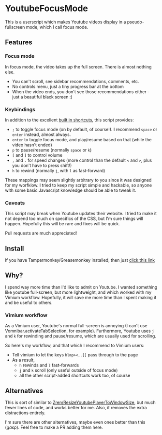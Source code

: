 # YoutubeFocusMode

This is a userscript which makes Youtube videos display in a pseudo-fullscreen mode, which I call focus mode.

## Features

### Focus mode

In focus mode, the video takes up the full screen.  There is almost nothing else.

- You can't scroll, see sidebar recommendations, comments, etc.
- No controls menu, just a tiny progress bar at the bottom
- When the video ends, you don't see those recommendations either - just a beautiful black screen :)

### Keybindings

In addition to the excellent [built in shortcuts](https://sites.google.com/a/umich.edu/going-google/accessibility/google-keyboard-shortcuts---youtube), this script provides:
- `;` to toggle focus mode (on by default, of course!).  I recommend `space` or `enter` instead, almost always.
- `enter` to toggle focus mode, and play/resume based on that (while the video hasn't ended)
- `p` to pause/resume (normally `space` or `k`)
- `[` and `]` to control volume
- `,` and `.` for speed changes (more control than the default `<` and `>`, plus you don't have to press shift!)
- `h` to rewind (normally `j`, with `l` as fast-forward)

These mappings may seem slightly arbitrary to you since it was designed for my worfklow.
I tried to keep my script simple and hackable, so anyone with some basic Javascript knowledge should be able to tweak it.

### Caveats

This script may break when Youtube updates their website.
I tried to make it not depend too much on specifics of the CSS, but I'm sure things will happen.
Hopefully this will be rare and fixes will be quick.

Pull requests are much appreciated!

## Install

If you have Tampermonkey/Greasemonkey installed, then just [click this link](https://github.com/WuTheFWasThat/YoutubeFocus/raw/master/youtube-focus.user.js)

## Why?

I spend way more time than I'd like to admit on Youtube.
I wanted something like youtube full-screen, but more lightweight, and which worked with my Vimium workflow.
Hopefully, it will save me more time than I spent making it and be useful to others.

### Vimium workflow

As a Vimium user, Youtube's normal full-screen is annoying (I can't use Vomnibar.activateTabSelection, for example).
Furthermore, Youtube uses `j` and `k` for rewinding and pause/resume, which are usually used for scrolling.

So here's my workflow, and that which I recommend to Vimium users:

- Tell vimium to let the keys `hlmp><,.[]` pass through to the page
- As a result,
  - `h` rewinds and `l` fast-forwards
  - `j` and `k` scroll (only useful outside of focus mode)
  - all the other script-added shortcuts work too, of course

## Alternatives

This is sort of similar to [Zren/ResizeYoutubePlayerToWindowSize](https://github.com/Zren/ResizeYoutubePlayerToWindowSize), but much fewer lines of code, and works better for me.
Also, it removes the extra distractions entirely.

I'm sure there are other alternatives, maybe even ones better than this (*gasp*).
Feel free to make a PR adding them here.
